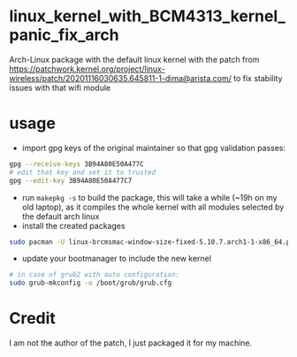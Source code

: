 # linux_kernel_with_BCM4313_kernel_panic_fix_arch
Arch-Linux package with the default linux kernel with the patch from https://patchwork.kernel.org/project/linux-wireless/patch/20201116030635.645811-1-dima@arista.com/ to fix stability issues with that wifi module

# usage
* import gpg keys of the original maintainer so that gpg validation passes:
```bash
gpg --receive-keys 3B94A80E50A477C   
# edit that key and set it to trusted
gpg --edit-key 3B94A80E50A477C7
```
* run `makepkg -s` to build the package, this will take a while (~19h on my old laptop), as it compiles the whole kernel with all modules selected by the default arch linux
* install the created packages
```bash
sudo pacman -U linux-brcmsmac-window-size-fixed-5.10.7.arch1-1-x86_64.pkg.tar.zst linux-brcmsmac-window-size-fixed-headers-5.10.7.arch1-1-x86_64.pkg.tar.zst
```
* update your bootmanager to include the new kernel
```bash
# in case of grub2 with auto configuration:
sudo grub-mkconfig -o /boot/grub/grub.cfg
```


# Credit
I am not the author of the patch, I just packaged it for my machine.
